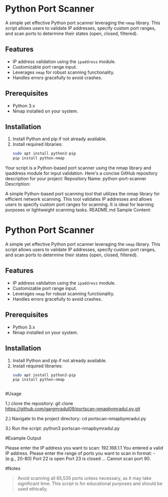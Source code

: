 # Python Port Scanner

A simple yet effective Python port scanner leveraging the `nmap` library. This script allows users to validate IP addresses, specify custom port ranges, and scan ports to determine their states (open, closed, filtered).

## Features
- IP address validation using the `ipaddress` module.
- Customizable port range input.
- Leverages `nmap` for robust scanning functionality.
- Handles errors gracefully to avoid crashes.

## Prerequisites
- Python 3.x
- Nmap installed on your system.

## Installation
1. Install Python and pip if not already available.
2. Install required libraries:
   ```bash
   sudo apt install python3-pip
   pip install python-nmap

Your script is a Python-based port scanner using the nmap library and ipaddress module for input validation. Here's a concise GitHub repository description for your project:
Repository Name: python-port-scanner
Description:

A simple Python-based port scanning tool that utilizes the nmap library for efficient network scanning. This tool validates IP addresses and allows users to specify custom port ranges for scanning. It is ideal for learning purposes or lightweight scanning tasks.
README.md Sample Content:

# Python Port Scanner

A simple yet effective Python port scanner leveraging the `nmap` library. This script allows users to validate IP addresses, specify custom port ranges, and scan ports to determine their states (open, closed, filtered).

## Features
- IP address validation using the `ipaddress` module.
- Customizable port range input.
- Leverages `nmap` for robust scanning functionality.
- Handles errors gracefully to avoid crashes.

## Prerequisites
- Python 3.x
- Nmap installed on your system.

## Installation
1. Install Python and pip if not already available.
2. Install required libraries:
   ```bash
   sudo apt install python3-pip
   pip install python-nmap



#Usage

1.) clone the repository:
git clone https://github.com/gargmradul09/portscan-nmapbymradul.py.git

2.)  Navigate to the project directory:
cd portscan-nmapbymradul.py

3.) Run the script:
python3 portscan-nmapbymradul.py


#Example Output

Please enter the IP address you want to scan: 192.168.1.1
You entered a valid IP address.
Please enter the range of ports you want to scan in format: <int>-<int> (e.g., 20-80)
Port 22 is open
Port 23 is closed
...
Cannot scan port 90.


#Notes
> Avoid scanning all 65,535 ports unless necessary, as it may take significant time.
> This script is for educational purposes and should be used ethically.
